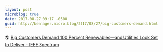 ```yaml
---
layout: post
microblog: true
date: 2017-08-27 09:17 -0500
guid: http://benhager.micro.blog/2017/08/27/big-customers-demand.html
---
```

🌎 [Big Customers Demand 100 Percent Renewables—and Utilities Look Set to Deliver - IEEE Spectrum](http://spectrum.ieee.org/energy/the-smarter-grid/big-customers-demand-100-percent-renewablesand-utilities-look-set-to-deliver)
